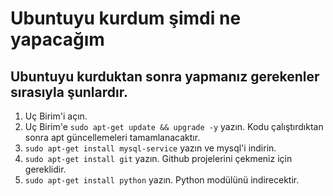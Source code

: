 # Ubuntuyu kurdum şimdi ne yapacağım

## Ubuntuyu kurduktan sonra yapmanız gerekenler sırasıyla şunlardır.
1. Uç Birim'i açın.
2. Uç Birim'e `sudo apt-get update && upgrade -y` yazın.
 Kodu çalıştırdıktan sonra apt güncellemeleri tamamlanacaktır.
3. `sudo apt-get install mysql-service` yazın ve mysql'i indirin.
4. `sudo apt-get install git` yazın. Github projelerini çekmeniz için gereklidir.
5. `sudo apt-get install python` yazın. Python modülünü indirecektir.
